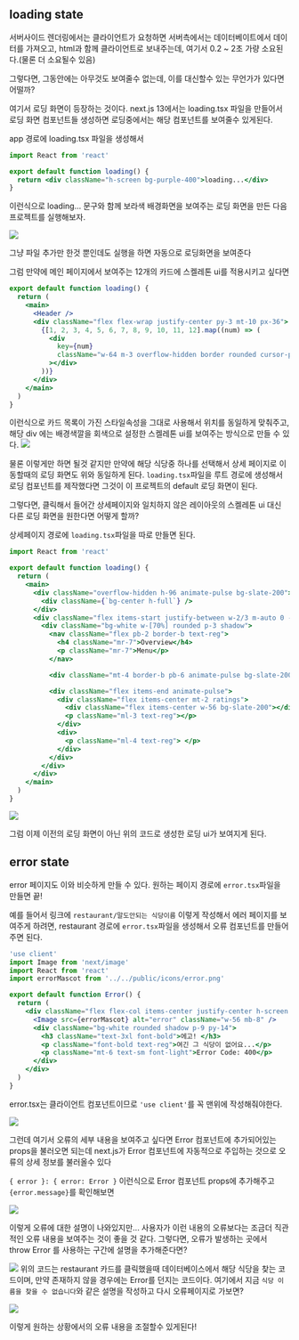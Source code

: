 ## loading state
서버사이드 렌더링에서는 클라이언트가 요청하면 서버측에서는 데이터베이트에서 데이터를 가져오고, html과 함께 클라이언트로 보내주는데, 여기서 0.2 ~ 2초 가량 소요된다.(물론 더 소요될수 있음)

그렇다면, 그동안에는 아무것도 보여줄수 없는데, 이를 대신할수 있는 무언가가 있다면 어떨까?

여기서 로딩 화면이 등장하는 것이다. next.js 13에서는 loading.tsx 파일을 만들어서 로딩 화면 컴포넌트들 생성하면 로딩중에서는 해당 컴포넌트를 보여줄수 있게된다.

app 경로에 loading.tsx 파일을 생성해서 

```jsx
import React from 'react'

export default function loading() {
  return <div className="h-screen bg-purple-400">loading...</div>
}

```
이런식으로 loading... 문구와 함께 보라색 배경화면을 보여주는 로딩 화면을 만든 다음 프로젝트를 실행해보자.

![](https://velog.velcdn.com/images/jhs000123/post/e4ba70ef-e925-4190-a438-c090603a1a0d/image.gif)


그냥 파일 추가만 한것 뿐인데도 실행을 하면 자동으로 로딩화면을 보여준다

그럼 만약에 메인 페이지에서 보여주는 12개의 카드에 스켈레톤 ui를 적용시키고 싶다면

```jsx
export default function loading() {
  return (
    <main>
      <Header />
      <div className="flex flex-wrap justify-center py-3 mt-10 px-36">
        {[1, 2, 3, 4, 5, 6, 7, 8, 9, 10, 11, 12].map((num) => (
          <div
            key={num}
            className="w-64 m-3 overflow-hidden border rounded cursor-pointer animate-pulse bg-slate-200 h-72"
          ></div>
        ))}
      </div>
    </main>
  )
}
```

이런식으로 카드 목록이 가진 스타일속성을 그대로 사용해서 위치를 동일하게 맞춰주고, 해당 div 에는 배경색깔을 회색으로 설정한 스켈레톤 ui를 보여주는 방식으로 만들 수 있다.
![](https://velog.velcdn.com/images/jhs000123/post/257084ee-5b41-4354-a252-9d3cfdcea400/image.gif)


물론 이렇게만 하면 될것 같지만 만약에 해당 식당중 하나를 선택해서 상세 페이지로 이동할때의 로딩 화면도 위와 동일하게 된다. 
`loading.tsx`파일을 루트 경로에 생성해서 로딩 컴포넌트를 제작했다면 그것이 이 프로젝트의 default 로딩 화면이 된다.

그렇다면, 클릭해서 들어간 상세페이지와 일치하지 않은 레이아웃의 스켈레톤 ui 대신 다른 로딩 화면을 원한다면 어떻게 할까?


상세페이지 경로에 `loading.tsx`파일을 따로 만들면 된다.
```jsx
import React from 'react'

export default function loading() {
  return (
    <main>
      <div className="overflow-hidden h-96 animate-pulse bg-slate-200">
        <div className={`bg-center h-full`} />
      </div>
      <div className="flex items-start justify-between w-2/3 m-auto 0 -mt-9">
        <div className="bg-white w-[70%] rounded p-3 shadow">
          <nav className="flex pb-2 border-b text-reg">
            <h4 className="mr-7">Overview</h4>
            <p className="mr-7">Menu</p>
          </nav>

          <div className="mt-4 border-b pb-6 animate-pulse bg-slate-200 w-[400px] h-16 rounded"></div>

          <div className="flex items-end animate-pulse">
            <div className="flex items-center mt-2 ratings">
              <div className="flex items-center w-56 bg-slate-200"></div>
              <p className="ml-3 text-reg"></p>
            </div>
            <div>
              <p className="ml-4 text-reg"> </p>
            </div>
          </div>
        </div>
      </div>
    </main>
  )
}

```
![](https://velog.velcdn.com/images/jhs000123/post/161c82a6-94e6-4405-a7d9-30cc7c901bb3/image.gif)

그럼 이제 이전의 로딩 화면이 아닌 위의 코드로 생성한 로딩 ui가 보여지게 된다.

## error state

error 페이지도 이와 비슷하게 만들 수 있다. 
원하는 페이지 경로에 `error.tsx`파일을 만들면 끝!

예를 들어서 링크에 `restaurant/말도안되는 식당이름` 이렇게 작성해서 에러 페이지를 보여주게 하려면, restaurant 경로에 `error.tsx`파일을 생성해서 오류 컴포넌트를 만들어주면 된다.

```jsx
'use client'
import Image from 'next/image'
import React from 'react'
import errorMascot from '../../public/icons/error.png'

export default function Error() {
  return (
    <div className="flex flex-col items-center justify-center h-screen bg-gray-200">
      <Image src={errorMascot} alt="error" className="w-56 mb-8" />
      <div className="bg-white rounded shadow p-9 py-14">
        <h3 className="text-3xl font-bold">에고! </h3>
        <p className="font-bold text-reg">여긴 그 식당이 없어요...</p>
        <p className="mt-6 text-sm font-light">Error Code: 400</p>
      </div>
    </div>
  )
}
```
error.tsx는 클라이언트 컴포넌트이므로 `'use client'`를 꼭 맨위에 작성해줘야한다.


![](https://velog.velcdn.com/images/jhs000123/post/502e34da-a7b7-4896-b167-eed8d9c988b6/image.png)


그런데 여기서 오류의 세부 내용을 보여주고 싶다면 Error 컴포넌트에 추가되어있는 props을 불러오면 되는데 next.js가 Error 컴포넌트에 자동적으로 주입하는 것으로 오류의 상세 정보를 불러올수 있다

`{ error }: { error: Error }` 이런식으로 Error 컴포넌트 props에 추가해주고 `{error.message}`를 확인해보면 

![](https://velog.velcdn.com/images/jhs000123/post/803ac841-ffb1-4264-be22-8bfcba329dc4/image.png)

이렇게 오류에 대한 설명이 나와있지만... 사용자가 이런 내용의 오류보다는 조금더 직관적인 오류 내용을 보여주는 것이 좋을 것 같다.
그렇다면, 오류가 발생하는 곳에서 throw Error 를 사용하는 구간에 설명을 추가해준다면?

![](https://velog.velcdn.com/images/jhs000123/post/4b0ded4b-72d0-41d4-97de-ec21dea4531e/image.png)
 위의 코드는 restaurant 카드를 클릭했을때 데이터베이스에서 해당 식당을 찾는 코드이며, 만약 존재하지 않을 경우에는 Error를 던지는 코드이다. 여기에서 지금 `식당 이름을 찾을 수 없습니다`와 같은 설명을 작성하고 다시 오류페이지로 가보면?
 
 
 ![](https://velog.velcdn.com/images/jhs000123/post/a7c5851f-a167-4a2d-92ba-89dfd5cf0539/image.png)

이렇게 원하는 상황에서의 오류 내용을 조절할수 있게된다!

 

